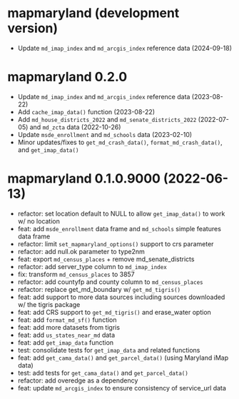 # mapmaryland (development version)

- Update `md_imap_index` and `md_arcgis_index` reference data (2024-09-18)

# mapmaryland 0.2.0

- Update `md_imap_index` and `md_arcgis_index` reference data (2023-08-22)
- Add `cache_imap_data()` function (2023-08-22)
- Add `md_house_districts_2022` and `md_senate_districts_2022` (2022-07-05) and `md_zcta` data (2022-10-26)
- Update `msde_enrollment` and `md_schools` data (2023-02-10)
- Minor updates/fixes to `get_md_crash_data()`, `format_md_crash_data()`, and `get_imap_data()`

# mapmaryland 0.1.0.9000 (2022-06-13)

- refactor: set location default to NULL to allow `get_imap_data()` to work w/ no location
- feat: add `msde_enrollment` data frame and `md_schools` simple features data frame
- refactor: limit `set_mapmaryland_options()` support to crs parameter
- refactor: add null.ok parameter to type2nm
- feat: export `md_census_places` + remove md_senate_districts
- refactor: add server_type column to `md_imap_index`
- fix: transform `md_census_places` to 3857
- refactor: add countyfp and county column to `md_census_places`
- refactor: replace get_md_boundary w/ `get_md_tigris()`
- feat: add support to more data sources including sources downloaded w/ the tigris package
- feat: add CRS support to `get_md_tigris()` and erase_water option
- feat: add `format_md_sf()` function
- feat: add more datasets from tigris
- feat: add `us_states_near_md` data
- feat: add `get_imap_data` function
- test: consolidate tests for `get_imap_data` and related functions
- feat: add `get_cama_data()` and `get_parcel_data()` (using Maryland iMap data)
- test: add tests for `get_cama_data()` and `get_parcel_data()`
- refactor: add overedge as a dependency
- feat: update `md_arcgis_index` to ensure consistency of service_url data


